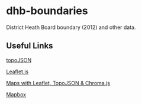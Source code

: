 # dhb-boundaries
District Heath Board boundary (2012) and other data.


## Useful Links
[topoJSON](https://github.com/mbostock/topojson/wiki)

[Leaflet.js](http://leafletjs.com/)

[Maps with Leaflet, TopoJSON & Chroma.js](http://blog.webkid.io/maps-with-leaflet-and-topojson/)

[Mapbox](https://www.mapbox.com/)
